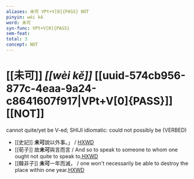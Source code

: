 ```yaml
---
aliases: 未可 VPt+V[0]{PASS} NOT
pinyin: wèi kě
word: 未可
syn-func: VPt+V[0]{PASS}
sem-feat: 
total: 3
concept: NOT 
---
```

# [[未可]] *[[wèi kě]]*  [[uuid-574cb956-877c-4eaa-9a24-c8641607f917|VPt+V[0]{PASS}]] [[NOT]]
cannot quite/yet be V-ed; SHIJI idiomatic: could not possibly be (VERBED)
 - [[史記]] **未可**說以外事。」
                     / [HXWD](https://hxwd.org/textview.html?location=KR2a0001_tls_086-4a.17)
 - [[荀子]] 故**未可**與言而言 / And so to speak to someone to whom one ought not quite to speak to,[HXWD](https://hxwd.org/textview.html?location=KR3a0002_tls_001-13a.19)
 - [[韓非子]] **未可**一年而滅， / one won't necessarily be able to destroy the place within one year.[HXWD](https://hxwd.org/textview.html?location=KR3c0005_tls_002-5a.3)
